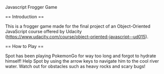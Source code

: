 Javascript Frogger Game

== Introduction ==

This is a frogger game made for the final project of an Object-Oriented JavaScript course offered by Udacity (https://www.udacity.com/course/object-oriented-javascript--ud015).

== How to Play == 

Spot has been playing PokemonGo for way too long and forgot to hydrate himself! Help Spot by using the arrow keys to navigate him to the cool river water. Watch out for obstacles such as heavy rocks and scary bugs!
